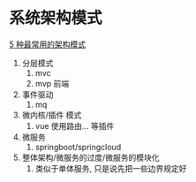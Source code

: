 # 系统架构模式
[5 种最常用的架构模式](https://www.youtube.com/watch?v=f6zXyq4VPP8)


1. 分层模式
   1. mvc
   2. mvp 前端
2. 事件驱动
   1. mq
3. 微内核/插件 模式
   1.  vue 使用路由... 等插件
4. 微服务
   1. springboot/springcloud
5. 整体架构/微服务的过度/微服务的模块化
   1. 类似于单体服务, 只是说先把一些边界规定好